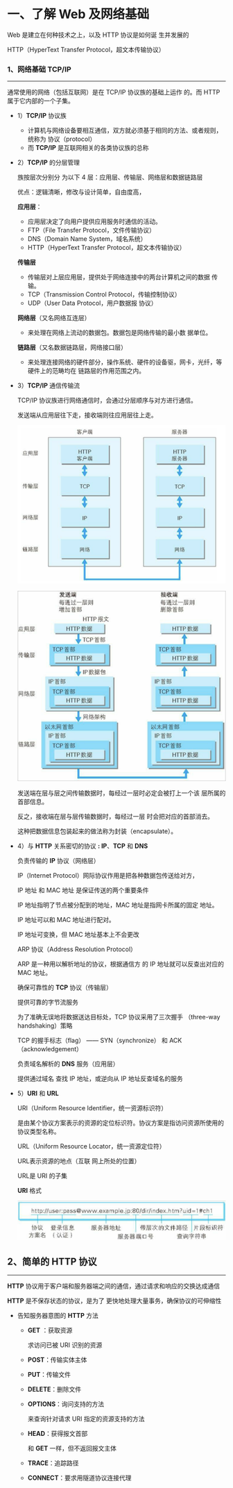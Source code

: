 # 一、**了解 Web 及网络基础**

Web 是建立在何种技术之上，以及 HTTP 协议是如何诞 生并发展的

HTTP（HyperText Transfer Protocol，超文本传输协议）

### 1、网络基础 **TCP/IP**

---

通常使用的网络（包括互联网）是在 TCP/IP 协议族的基础上运作 的。而 HTTP 属于它内部的一个子集。

- 1）**TCP/IP** 协议族
    - 计算机与网络设备要相互通信，双方就必须基于相同的方法、或者规则，统称为 协议（protocol）
    - 而 **TCP/IP** 是互联网相关的各类协议族的总称

- 2）**TCP/IP** 的分层管理
    
    
    族按层次分别分 为以下 4 层：应用层、传输层、网络层和数据链路层
    
    优点：逻辑清晰，修改与设计简单，自由度高，
    
    **应用层**：
    
    - 应用层决定了向用户提供应用服务时通信的活动。
    - FTP（File Transfer Protocol，文件传输协议）
    - DNS（Domain Name System，域名系统）
    - HTTP（HyperText Transfer Protocol，超文本传输协议）
    
    **传输层** 
    
    - 传输层对上层应用层，提供处于网络连接中的两台计算机之间的数据 传输。
    - TCP（Transmission Control Protocol，传输控制协议）
    - UDP（User Data Protocol，用户数据报 协议）
    
    **网络层**（又名网络互连层）
    
    - 来处理在网络上流动的数据包。数据包是网络传输的最小数 据单位。
    
    **链路层**（又名数据链路层，网络接口层）
    
    - 来处理连接网络的硬件部分，操作系统、硬件的设备驱，网卡，光纤，等硬件上的范畴均在 链路层的作用范围之内。

- 3）**TCP/IP** 通信传输流
    
    
    TCP/IP 协议族进行网络通信时，会通过分层顺序与对方进行通信。
    
    发送端从应用层往下走，接收端则往应用层往上走。
    
    ![通信传输流](./imgs/通信传输流.png)
    
    ![通信传输流封装](./imgs/通信传输流封装.png)
    
    发送端在层与层之间传输数据时，每经过一层时必定会被打上一个该 层所属的首部信息。
    
    反之，接收端在层与层传输数据时，每经过一层 时会把对应的首部消去。 
    
    这种把数据信息包装起来的做法称为封装（encapsulate）。
    

- 4）与 **HTTP** 关系密切的协议 **: IP**、**TCP** 和 **DNS**
    
    负责传输的 **IP** 协议（网络层）
    
    IP（Internet Protocol）网际协议作用是把各种数据包传送给对方，
    
    IP 地址 和 MAC 地址 是保证传送的两个重要条件
    
    IP 地址指明了节点被分配到的地址，MAC 地址是指网卡所属的固定 地址。
    
    IP 地址可以和 MAC 地址进行配对。
    
    IP 地址可变换，但 MAC 地址基本上不会更改
    
    ARP 协议（Address Resolution Protocol）
    
    ARP 是一种用以解析地址的协议，根据通信方 的 IP 地址就可以反查出对应的 MAC 地址。
    
    确保可靠性的 **TCP** 协议（传输层）
    
    提供可靠的字节流服务
    
    为了准确无误地将数据送达目标处，TCP 协议采用了三次握手 （three-way handshaking）策略
    
    TCP 的握手标志（flag） —— SYN（synchronize） 和 ACK（acknowledgement）
    
    负责域名解析的 **DNS** 服务（应用层）
    
    提供通过域名 查找 IP 地址，或逆向从 IP 地址反查域名的服务
    

- 5）**URI** 和 **URL**
    
    URI（Uniform Resource Identifier，统一资源标识符）
    
    是由某个协议方案表示的资源的定位标识符。协议方案是指访问资源所使用的协议类型名称。
    
    URL（Uniform Resource Locator，统一资源定位符）
    
    URL表示资源的地点（互联 网上所处的位置）
    
    URL是 URI 的子集
    
    **URI** 格式
    
    ![URI格式](./imgs/URI格式.png)
    

## 2、**简单的 HTTP 协议**

---

**HTTP** 协议用于客户端和服务器端之间的通信，通过请求和响应的交换达成通信

**HTTP** 是不保存状态的协议，是为了 更快地处理大量事务，确保协议的可伸缩性

- 告知服务器意图的 **HTTP** 方法
    - **GET** ：获取资源
        
        求访问已被 URI 识别的资源
        
    - **POST**：传输实体主体
    - **PUT**：传输文件
    - **DELETE**：删除文件
    - **OPTIONS**：询问支持的方法
        
        来查询针对请求 URI 指定的资源支持的方法
        
    - **HEAD**：获得报文首部
        
        和 **GET** 一样，但不返回报文主体
        
    - **TRACE**：追踪路径
    - **CONNECT**：要求用隧道协议连接代理